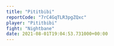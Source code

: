 ```yaml
---
title: "Pititbibi"
reportCode: "7rC4GqTLR3pgZQxc"
player: "Pititbibi"
fight: "Nightbane"
date: 2021-08-01T19:04:53.731000+00:00
---
```

